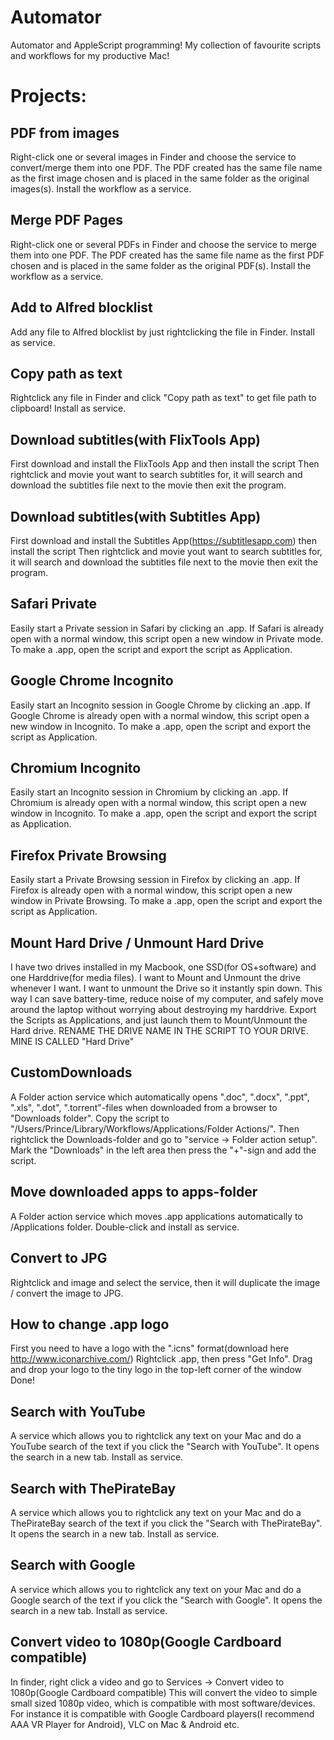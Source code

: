 Automator
=========

Automator and AppleScript programming!
My collection of favourite scripts and workflows for my productive Mac!

# Projects:

## PDF from images
Right-click one or several images in Finder and choose the service to convert/merge them into one PDF.
The PDF created has the same file name as the first image chosen and is placed in the same folder
as the original images(s).
Install the workflow as a service.

## Merge PDF Pages
Right-click one or several PDFs in Finder and choose the service to merge them into one PDF.
The PDF created has the same file name as the first PDF chosen and is placed in the same folder
as the original PDF(s).
Install the workflow as a service.

## Add to Alfred blocklist
Add any file to Alfred blocklist by just rightclicking the file in Finder.
Install as service.

## Copy path as text
Rightclick any file in Finder and click "Copy path as text" to get file path to clipboard! Install as service.

## Download subtitles(with FlixTools App)
First download and install the FlixTools App and then install the script
Then rightclick and movie yout want to search subtitles for, it will search and 
download the subtitles file next to the movie then exit the program.

## Download subtitles(with Subtitles App)
First download and install the Subtitles App(https://subtitlesapp.com) then install the script
Then rightclick and movie yout want to search subtitles for, it will search and 
download the subtitles file next to the movie then exit the program.

## Safari Private
Easily start a Private session in Safari by clicking an .app.
If Safari is already open with a normal window, this script open a new window in Private mode.
To make a .app, open the script and export the script as Application. 

## Google Chrome Incognito
Easily start an Incognito session in Google Chrome by clicking an .app.
If Google Chrome is already open with a normal window, this script open a new window in Incognito.
To make a .app, open the script and export the script as Application. 

## Chromium Incognito
Easily start an Incognito session in Chromium by clicking an .app.
If Chromium is already open with a normal window, this script open a new window in Incognito.
To make a .app, open the script and export the script as Application. 

## Firefox Private Browsing
Easily start a Private Browsing session in Firefox by clicking an .app.
If Firefox is already open with a normal window, this script open a new window in Private Browsing.
To make a .app, open the script and export the script as Application. 

## Mount Hard Drive / Unmount Hard Drive
I have two drives installed in my Macbook, one SSD(for OS+software) and one Harddrive(for media files).
I want to Mount and Unmount the drive whenever I want. I want to unmount the Drive so it instantly spin down. This way I can save battery-time, reduce noise of my computer, and safely move around the laptop without worrying about destroying my harddrive.
Export the Scripts as Applications, and just launch them to Mount/Unmount the Hard drive.
RENAME THE DRIVE NAME IN THE SCRIPT TO YOUR DRIVE. MINE IS CALLED "Hard Drive"

## CustomDownloads
A Folder action service which automatically opens ".doc", ".docx", ".ppt", ".xls", ".dot", ".torrent"-files when downloaded from a browser to "Downloads folder".
Copy the script to "/Users/Prince/Library/Workflows/Applications/Folder Actions/".
Then rightclick the Downloads-folder and go to "service -> Folder action setup".
Mark the "Downloads" in the left area then press the "+"-sign and add the script.

## Move downloaded apps to apps-folder
A Folder action service which moves .app applications automatically to /Applications folder.
Double-click and install as service.

## Convert to JPG
Rightclick and image and select the service, then it will duplicate the image /
convert the image to JPG.

## How to change .app logo
First you need to have a logo with the ".icns" format(download here http://www.iconarchive.com/)
Rightclick .app, then press "Get Info".
Drag and drop your logo to the tiny logo in the top-left corner of the window
Done!

## Search with YouTube
A service which allows you to rightclick any text on your Mac and do a YouTube search of the text if you click the "Search with YouTube".
It opens the search in a new tab.
Install as service.

## Search with ThePirateBay
A service which allows you to rightclick any text on your Mac and do a ThePirateBay search of the text if you click the "Search with ThePirateBay".
It opens the search in a new tab.
Install as service.

## Search with Google
A service which allows you to rightclick any text on your Mac and do a Google search of the text if you click the "Search with Google".
It opens the search in a new tab.
Install as service.

## Convert video to 1080p(Google Cardboard compatible)
In finder, right click a video and go to Services -> Convert video to 1080p(Google Cardboard compatible)
This will convert the video to simple small sized 1080p video, which is compatible with most software/devices.
For instance it is compatible with Google Cardboard players(I recommend AAA VR Player for Android), VLC on Mac & Android etc.